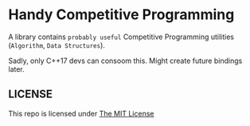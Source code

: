# Handy Competitive Programming
A library contains `probably useful` Competitive Programming utilities (`Algorithm`, `Data Structures`).

Sadly, only C++17 devs can consoom this. Might create future bindings later.

## LICENSE

This repo is licensed under [The MIT License](LICENSE)